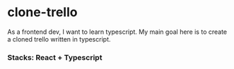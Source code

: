 # clone-trello
As a frontend dev, I want to learn typescript. My main goal here is to create a cloned trello written in typescript. 
### Stacks: React + Typescript
